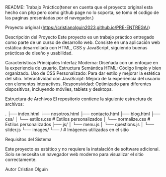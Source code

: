 README: Trabajo Práctico(tener en cuenta que el proyecto original esta hecho con php pero como github page no lo soporta, se tomo el codigo de las paginas presentadas por el navegador.)

Proyecto original (https://cristianolguin2023.github.io/PRE-ENTREGA/)


Descripción del Proyecto
Este proyecto es un trabajo práctico entregado como parte de un curso de desarrollo web. Consiste en una aplicación web estática desarrollada con HTML, CSS y JavaScript, siguiendo buenas prácticas de diseño y usabilidad.

Características Principales
Interfaz Moderna: Diseñada con un enfoque en la experiencia de usuario.
Estructura Semántica HTML: Código limpio y bien organizado.
Uso de CSS Personalizado: Para dar estilo y mejorar la estética del sitio.
Interactividad con JavaScript: Mejora de la experiencia del usuario con elementos interactivos.
Responsividad: Optimizado para diferentes dispositivos, incluyendo móviles, tablets y desktops.

Estructura de Archivos
El repositorio contiene la siguiente estructura de archivos:

.
├── index.html
├── nosotros.html
├── contacto.html
├── blog.html
├── css/
│   └── estilos.css        # Estilos personalizados
│   └── normalize.css      # Estilos personalizados
├── js/
│   └── menu.js
│   └── questions.js
│   └── slider.js
└── images/
    └──  /                 # Imágenes utilizadas en el sitio


Requisitos del Sistema

Este proyecto es estático y no requiere la instalación de software adicional. Solo se necesita un navegador web moderno para visualizar el sitio correctamente.

Autor
Cristian Olguín
